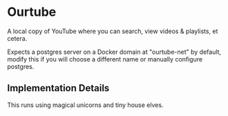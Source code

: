 # Ourtube

A local copy of YouTube where you can search, view videos & playlists, et cetera.

Expects a postgres server on a Docker domain at "ourtube-net" by default, modify this if you will choose a different name or manually configure postgres.

## Implementation Details

This runs using magical unicorns and tiny house elves.

